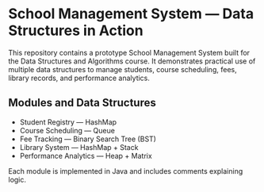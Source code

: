 # School Management System — Data Structures in Action

This repository contains a prototype School Management System built for the
Data Structures and Algorithms course. It demonstrates practical use of
multiple data structures to manage students, course scheduling, fees,
library records, and performance analytics.

## Modules and Data Structures
- Student Registry — HashMap
- Course Scheduling — Queue
- Fee Tracking — Binary Search Tree (BST)
- Library System — HashMap + Stack
- Performance Analytics — Heap + Matrix

Each module is implemented in Java and includes comments explaining logic.


